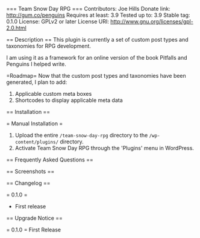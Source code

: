 === Team Snow Day RPG ===
Contributors:      Joe Hills
Donate link:       http://gum.co/penguins
Requires at least: 3.9
Tested up to:      3.9
Stable tag:        0.1.0
License:           GPLv2 or later
License URI:       http://www.gnu.org/licenses/gpl-2.0.html


== Description ==
This plugin is currently a set of custom post types and taxonomies for RPG development.

I am using it as a framework for an online version of the book Pitfalls and Penguins I helped write.

=Roadmap=
Now that the custom post types and taxonomies have been generated, I plan to add:
1. Applicable custom meta boxes
2. Shortcodes to display applicable meta data


== Installation ==

= Manual Installation =

1. Upload the entire `/team-snow-day-rpg` directory to the `/wp-content/plugins/` directory.
2. Activate Team Snow Day RPG through the 'Plugins' menu in WordPress.

== Frequently Asked Questions ==


== Screenshots ==


== Changelog ==

= 0.1.0 =
* First release

== Upgrade Notice ==

= 0.1.0 =
First Release
